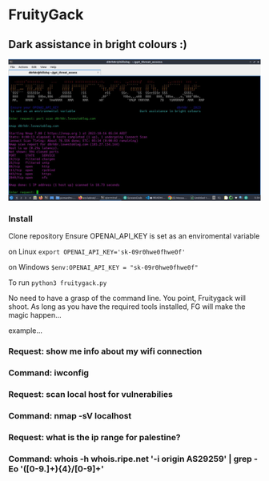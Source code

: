 # FruityGack
## Dark assistance in bright colours :)
![Fruitygack screenshot](fruityscreen.jpg "Hack with GPT")
### Install
Clone repository
Ensure OPENAI_API_KEY is set as an enviromental variable

on Linux
```export OPENAI_API_KEY='sk-09r0hwe0fhwe0f'```

on Windows
```$env:OPENAI_API_KEY = "sk-09r0hwe0fhwe0f" ```

To run
```python3 fruitygack.py```

No need to have a grasp of the command line.  You point, Fruitygack will shoot.  As long as you have the required tools installed, FG will make the magic happen... 

example...
### Request: show me info about my wifi connection
### Command: iwconfig

### Request: scan local host for vulnerabilies
### Command: nmap -sV localhost

### Request: what is the ip range for palestine?
### Command: whois -h whois.ripe.net '-i origin AS29259' | grep -Eo '([0-9.]+){4}/[0-9]+'
